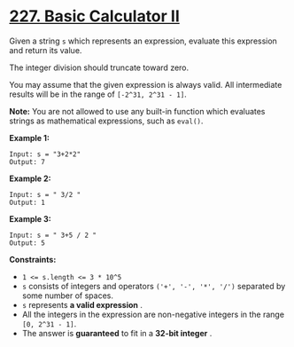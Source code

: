 # [227. Basic Calculator II](https://leetcode.com/problems/basic-calculator-ii/description/)

Given a string `s` which represents an expression, evaluate this expression and return its value.

The integer division should truncate toward zero.

You may assume that the given expression is always valid. All intermediate results will be in the range of `[-2^31, 2^31 - 1]`.

**Note:**  You are not allowed to use any built-in function which evaluates strings as mathematical expressions, such as `eval()`.

**Example 1:** 

```
Input: s = "3+2*2"
Output: 7
```

**Example 2:** 

```
Input: s = " 3/2 "
Output: 1
```

**Example 3:** 

```
Input: s = " 3+5 / 2 "
Output: 5
```

**Constraints:** 

- `1 <= s.length <= 3 * 10^5`
- `s` consists of integers and operators `('+', '-', '*', '/')` separated by some number of spaces.
- `s` represents **a valid expression** .
- All the integers in the expression are non-negative integers in the range `[0, 2^31 - 1]`.
- The answer is **guaranteed**  to fit in a **32-bit integer** .